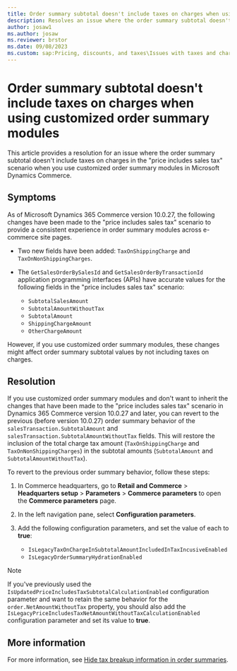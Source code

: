```yaml
---
title: Order summary subtotal doesn't include taxes on charges when using customized order summary modules
description: Resolves an issue where the order summary subtotal doesn't include taxes on charges in the price includes sales tax scenario in Microsoft Dynamics Commerce.
author: josaw1
ms.author: josaw
ms.reviewer: brstor
ms.date: 09/08/2023
ms.custom: sap:Pricing, discounts, and taxes\Issues with taxes and charges in e-commerce storefront
---
```

# Order summary subtotal doesn't include taxes on charges when using customized order summary modules

This article provides a resolution for an issue where the order summary subtotal doesn't include taxes on charges in the "price includes sales tax" scenario when you use customized order summary modules in Microsoft Dynamics Commerce.

## Symptoms

As of Microsoft Dynamics 365 Commerce version 10.0.27, the following changes have been made to the "price includes sales tax" scenario to provide a consistent experience in order summary modules across e-commerce site pages.

- Two new fields have been added: `TaxOnShippingCharge` and `TaxOnNonShippingCharges`.
- The `GetSalesOrderBySalesId` and `GetSalesOrderByTransactionId` application programming interfaces (APIs) have accurate values for the following fields in the "price includes sales tax" scenario:

  - `SubtotalSalesAmount`
  - `SubtotalAmountWithoutTax`
  - `SubtotalAmount`
  - `ShippingChargeAmount`
  - `OtherChargeAmount`

However, if you use customized order summary modules, these changes might affect order summary subtotal values by not including taxes on charges.

## Resolution

If you use customized order summary modules and don't want to inherit the changes that have been made to the "price includes sales tax" scenario in Dynamics 365 Commerce version 10.0.27 and later, you can revert to the previous (before version 10.0.27) order summary behavior of the `salesTransaction.SubtotalAmount` and `salesTransaction.SubtotalAmountWithoutTax` fields. This will restore the inclusion of the total charge tax amount (`TaxOnShippingCharge` and `TaxOnNonShippingCharges`) in the subtotal amounts (`SubtotalAmount` and `SubtotalAmountWithoutTax`).

To revert to the previous order summary behavior, follow these steps:

1. In Commerce headquarters, go to **Retail and Commerce** > **Headquarters setup** > **Parameters** > **Commerce parameters** to open the **Commerce parameters** page.
1. In the left navigation pane, select **Configuration parameters**.
1. Add the following configuration parameters, and set the value of each to **true**:

    - `IsLegacyTaxOnChargeInSubtotalAmountIncludedInTaxIncusiveEnabled`
    - `IsLegacyOrderSummaryHydrationEnabled`

> [!NOTE]
> If you've previously used the `IsUpdatedPriceIncludesTaxSubtotalCalculationEnabled` configuration parameter and want to retain the same behavior for the `order.NetAmountWithoutTax` property, you should also add the `IsLegacyPriceIncludesTaxNetAmountWithoutTaxCalculationEnabled` configuration parameter and set its value to **true**.

## More information

For more information, see [Hide tax breakup information in order summaries](/dynamics365/commerce/hide-taxes-breakup).

